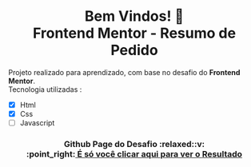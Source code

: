 <h1 align="center">Bem Vindos! 👋
<br>Frontend Mentor - Resumo de Pedido
</h1>

Projeto realizado para aprendizado, com base no desafio do <strong>Frontend Mentor</strong>.
<br>Tecnologia utilizadas :
- [x] Html
- [x] Css
- [ ] Javascript

<h3 align="center">Github Page do Desafio
<span>:relaxed::v:</span>
<br>:point_right:<a href="https://robsondossantos.github.io/Resumo-de-Pedido/"> É só você clicar aqui para ver o <strong>Resultado</strong></a>
</h3>
